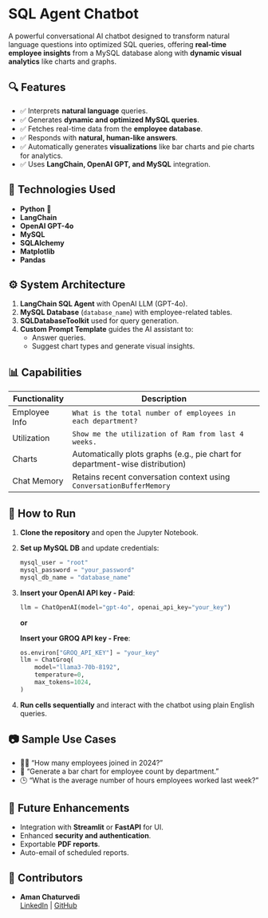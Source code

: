 # SQL Agent Chatbot

A powerful conversational AI chatbot designed to transform natural language questions into optimized SQL queries, offering **real-time employee insights** from a MySQL database along with **dynamic visual analytics** like charts and graphs.

## 🔍 Features

- ✅ Interprets **natural language** queries.
- ✅ Generates **dynamic and optimized MySQL queries**.
- ✅ Fetches real-time data from the **employee database**.
- ✅ Responds with **natural, human-like answers**.
- ✅ Automatically generates **visualizations** like bar charts and pie charts for analytics.
- ✅ Uses **LangChain, OpenAI GPT, and MySQL** integration.

## 🧠 Technologies Used

- **Python** 🐍
- **LangChain**
- **OpenAI GPT-4o**
- **MySQL**
- **SQLAlchemy**
- **Matplotlib**
- **Pandas**

## ⚙️ System Architecture

1. **LangChain SQL Agent** with OpenAI LLM (GPT-4o).
2. **MySQL Database** (`database_name`) with employee-related tables.
3. **SQLDatabaseToolkit** used for query generation.
4. **Custom Prompt Template** guides the AI assistant to:
   - Answer queries.
   - Suggest chart types and generate visual insights.

## 📊 Capabilities

| Functionality | Description |
|---------------|-------------|
| Employee Info | `What is the total number of employees in each department?` |
| Utilization   | `Show me the utilization of Ram from last 4 weeks.` |
| Charts        | Automatically plots graphs (e.g., pie chart for department-wise distribution) |
| Chat Memory   | Retains recent conversation context using `ConversationBufferMemory` |

## 🚀 How to Run

1. **Clone the repository** and open the Jupyter Notebook.
2. **Set up MySQL DB** and update credentials:
   ```python
   mysql_user = "root"
   mysql_password = "your_password"
   mysql_db_name = "database_name"
   ```
3. **Insert your OpenAI API key - Paid**:
   ```python
   llm = ChatOpenAI(model="gpt-4o", openai_api_key="your_key")
   ```
   **or**

   **Insert your GROQ API key - Free**:
   ```python
   os.environ["GROQ_API_KEY"] = "your_key"
   llm = ChatGroq(
       model="llama3-70b-8192",
       temperature=0,
       max_tokens=1024,
   )
   ```
   
5. **Run cells sequentially** and interact with the chatbot using plain English queries.

## 📷 Sample Use Cases

- 🧑‍💼 “How many employees joined in 2024?”
- 🏢 “Generate a bar chart for employee count by department.”
- 🕒 “What is the average number of hours employees worked last week?”

## 🧪 Future Enhancements

- Integration with **Streamlit** or **FastAPI** for UI.
- Enhanced **security and authentication**.
- Exportable **PDF reports**.
- Auto-email of scheduled reports.

## 🤝 Contributors

- **Aman Chaturvedi**  
  [LinkedIn](https://www.linkedin.com/in/aman8333) | [GitHub](https://github.com/divyam8333)
